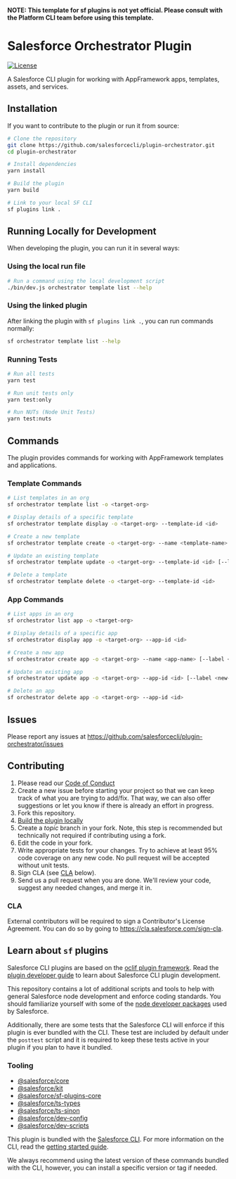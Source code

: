 **NOTE: This template for sf plugins is not yet official. Please consult with the Platform CLI team before using this template.**

# Salesforce Orchestrator Plugin

[![License](https://img.shields.io/badge/License-BSD%203--Clause-brightgreen.svg)](https://raw.githubusercontent.com/salesforcecli/plugin-orchestrator/main/LICENSE.txt)

A Salesforce CLI plugin for working with AppFramework apps, templates, assets, and services.

## Installation

If you want to contribute to the plugin or run it from source:

```bash
# Clone the repository
git clone https://github.com/salesforcecli/plugin-orchestrator.git
cd plugin-orchestrator

# Install dependencies
yarn install

# Build the plugin
yarn build

# Link to your local SF CLI
sf plugins link .
```

## Running Locally for Development

When developing the plugin, you can run it in several ways:

### Using the local run file

```bash
# Run a command using the local development script
./bin/dev.js orchestrator template list --help
```

### Using the linked plugin

After linking the plugin with `sf plugins link .`, you can run commands normally:

```bash
sf orchestrator template list --help
```

### Running Tests

```bash
# Run all tests
yarn test

# Run unit tests only
yarn test:only

# Run NUTs (Node Unit Tests)
yarn test:nuts
```

## Commands

The plugin provides commands for working with AppFramework templates and applications.

### Template Commands

```bash
# List templates in an org
sf orchestrator template list -o <target-org>

# Display details of a specific template
sf orchestrator template display -o <target-org> --template-id <id>

# Create a new template
sf orchestrator template create -o <target-org> --name <template-name> [--label <label>] [--type <type>]

# Update an existing template
sf orchestrator template update -o <target-org> --template-id <id> [--label <new-label>] [--description <text>]

# Delete a template
sf orchestrator template delete -o <target-org> --template-id <id>
```

### App Commands

```bash
# List apps in an org
sf orchestrator list app -o <target-org>

# Display details of a specific app
sf orchestrator display app -o <target-org> --app-id <id>

# Create a new app
sf orchestrator create app -o <target-org> --name <app-name> [--label <label>] [--template-id <template-id>]

# Update an existing app
sf orchestrator update app -o <target-org> --app-id <id> [--label <new-label>] [--description <text>]

# Delete an app
sf orchestrator delete app -o <target-org> --app-id <id>
```

## Issues

Please report any issues at https://github.com/salesforcecli/plugin-orchestrator/issues

## Contributing

1. Please read our [Code of Conduct](CODE_OF_CONDUCT.md)
2. Create a new issue before starting your project so that we can keep track of
   what you are trying to add/fix. That way, we can also offer suggestions or
   let you know if there is already an effort in progress.
3. Fork this repository.
4. [Build the plugin locally](#installation)
5. Create a _topic_ branch in your fork. Note, this step is recommended but technically not required if contributing using a fork.
6. Edit the code in your fork.
7. Write appropriate tests for your changes. Try to achieve at least 95% code coverage on any new code. No pull request will be accepted without unit tests.
8. Sign CLA (see [CLA](#cla) below).
9. Send us a pull request when you are done. We'll review your code, suggest any needed changes, and merge it in.

### CLA

External contributors will be required to sign a Contributor's License
Agreement. You can do so by going to https://cla.salesforce.com/sign-cla.

## Learn about `sf` plugins

Salesforce CLI plugins are based on the [oclif plugin framework](https://oclif.io/docs/introduction). Read the [plugin developer guide](https://developer.salesforce.com/docs/atlas.en-us.sfdx_cli_plugins.meta/sfdx_cli_plugins/cli_plugins_architecture_sf_cli.htm) to learn about Salesforce CLI plugin development.

This repository contains a lot of additional scripts and tools to help with general Salesforce node development and enforce coding standards. You should familiarize yourself with some of the [node developer packages](#tooling) used by Salesforce.

Additionally, there are some tests that the Salesforce CLI will enforce if this plugin is ever bundled with the CLI. These test are included by default under the `posttest` script and it is required to keep these tests active in your plugin if you plan to have it bundled.

### Tooling

- [@salesforce/core](https://github.com/forcedotcom/sfdx-core)
- [@salesforce/kit](https://github.com/forcedotcom/kit)
- [@salesforce/sf-plugins-core](https://github.com/salesforcecli/sf-plugins-core)
- [@salesforce/ts-types](https://github.com/forcedotcom/ts-types)
- [@salesforce/ts-sinon](https://github.com/forcedotcom/ts-sinon)
- [@salesforce/dev-config](https://github.com/forcedotcom/dev-config)
- [@salesforce/dev-scripts](https://github.com/forcedotcom/dev-scripts)

This plugin is bundled with the [Salesforce CLI](https://developer.salesforce.com/tools/sfdxcli). For more information on the CLI, read the [getting started guide](https://developer.salesforce.com/docs/atlas.en-us.sfdx_setup.meta/sfdx_setup/sfdx_setup_intro.htm).

We always recommend using the latest version of these commands bundled with the CLI, however, you can install a specific version or tag if needed.
